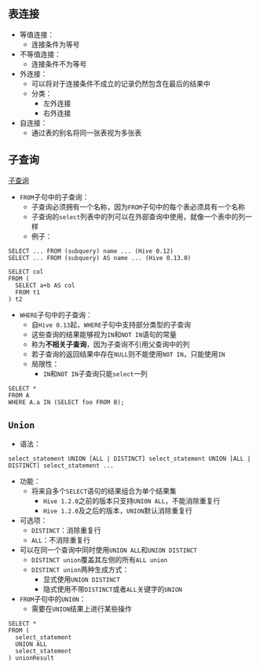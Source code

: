 ## 表连接
* 等值连接：
  * 连接条件为等号
* 不等值连接：
  * 连接条件不为等号
* 外连接：
  * 可以将对于连接条件不成立的记录仍然包含在最后的结果中
  * 分类：
    * 左外连接
    * 右外连接
* 自连接：
  * 通过表的别名将同一张表视为多张表
  
## 子查询
[子查询](https://cwiki.apache.org/confluence/display/Hive/LanguageManual+SubQueries)
* `FROM`子句中的子查询：
  * 子查询必须拥有一个名称，因为`FROM`子句中的每个表必须具有一个名称
  * 子查询的`select`列表中的列可以在外部查询中使用，就像一个表中的列一样
  * 例子：
```
SELECT ... FROM (subquery) name ... (Hive 0.12)
SELECT ... FROM (subquery) AS name ... (Hive 0.13.0)
```
```
SELECT col
FROM (
  SELECT a+b AS col
  FROM t1
) t2
```
* `WHERE`子句中的子查询：
  * 自`Hive 0.13`起，`WHERE`子句中支持部分类型的子查询
  * 这些查询的结果能够视为`IN`和`NOT IN`语句的常量
  * 称为**不相关子查询**，因为子查询不引用父查询中的列
  * 若子查询的返回结果中存在`NULL`则不能使用`NOT IN`，只能使用`IN`
  * 局限性：
    * `IN`和`NOT IN`子查询只能`select`一列
```
SELECT *
FROM A
WHERE A.a IN (SELECT foo FROM B);
```
## `Union`
* 语法：
```
select_statement UNION [ALL | DISTINCT] select_statement UNION [ALL | DISTINCT] select_statement ...
```
* 功能：
  * 将来自多个`SELECT`语句的结果组合为单个结果集
    * `Hive 1.2.0`之前的版本只支持`UNION ALL`，不能消除重复行
    * `Hive 1.2.0`及之后的版本，`UNION`默认消除重复行
* 可选项：
  * `DISTINCT`：消除重复行
  * `ALL`：不消除重复行
* 可以在同一个查询中同时使用`UNION ALL`和`UNION DISTINCT`
  * `DISTINCT union`覆盖其左侧的所有`ALL union`
  * `DISTINCT union`两种生成方式：
    * 显式使用`UNION DISTINCT`
    * 隐式使用不带`DISTINCT`或者`ALL`关键字的`UNION`
* `FROM`子句中的`UNI0N`：
  * 需要在`UNION`结果上进行某些操作
```
SELECT *
FROM (
  select_statement
  UNION ALL
  select_statement
) unionResult
```
